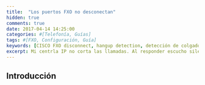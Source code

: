 ```yaml
---
title:  "Los puertos FXO no desconectan"
hidden: true
comments: true
date: 2017-04-14 14:25:00  
categories: #[Telefonía, Guías]
tags: #[FXO, Configuración, Guía]
keywords: [CISCO FXO disconnect, hangup detection, detección de colgado de una llamada]
excerpt: Mi centrla IP no corta las llamadas. Al responder escucho silencio. Todas las líneas me dan ocupado. Son frases que nos pueden dar algún dolor de cabeza. Les cuento cómo solucionamos este inconveniente.
---
```

## Introducción
